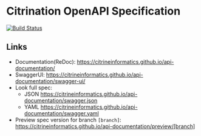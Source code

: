# Citrination OpenAPI Specification
[![Build Status](https://travis-ci.org/CitrineInformatics/api-documentation.svg?branch=master)](https://travis-ci.org/CitrineInformatics/api-documentation)

## Links

- Documentation(ReDoc): https://citrineinformatics.github.io/api-documentation/
- SwaggerUI: https://citrineinformatics.github.io/api-documentation/swagger-ui/
- Look full spec:
    + JSON https://citrineinformatics.github.io/api-documentation/swagger.json
    + YAML https://citrineinformatics.github.io/api-documentation/swagger.yaml
- Preview spec version for branch `[branch]`: https://citrineinformatics.github.io/api-documentation/preview/[branch]
